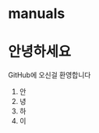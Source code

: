 # manuals

  <h1>안녕하세요</h1>
  <p>GitHub에 오신걸 환영합니다</p>
  

  <ol>
    <li>안</li>
    <li>녕</li>
    <li>하</li>
    <li>이</li>
  </ol>

